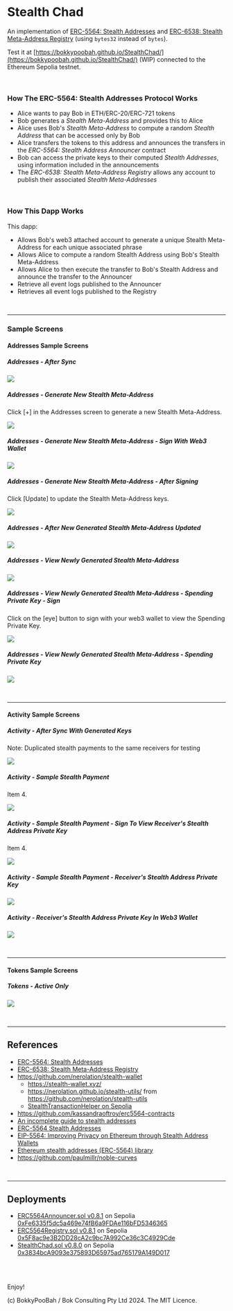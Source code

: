 # Stealth Chad

An implementation of [ERC-5564: Stealth Addresses](https://eips.ethereum.org/EIPS/eip-5564) and [ERC-6538: Stealth Meta-Address Registry](https://eips.ethereum.org/EIPS/eip-6538) (using `bytes32` instead of `bytes`).

Test it at [https://bokkypoobah.github.io/StealthChad/](https://bokkypoobah.github.io/StealthChad/) (WIP) connected to the Ethereum Sepolia testnet.

<br />

### How The ERC-5564: Stealth Addresses Protocol Works

* Alice wants to pay Bob in ETH/ERC-20/ERC-721 tokens
* Bob generates a *Stealth Meta-Address* and provides this to Alice
* Alice uses Bob's *Stealth Meta-Address* to compute a random *Stealth Address* that can be accessed only by Bob
* Alice transfers the tokens to this address and announces the transfers in the *ERC-5564: Stealth Address Announcer* contract
* Bob can access the private keys to their computed *Stealth Addresses*, using information included in the announcements
* The *ERC-6538: Stealth Meta-Address Registry* allows any account to publish their associated *Stealth Meta-Addresses*

<br />

### How This Dapp Works

This dapp:

* Allows Bob's web3 attached account to generate a unique Stealth Meta-Address for each unique associated phrase
* Allows Alice to compute a random Stealth Address using Bob's Stealth Meta-Address
* Allows Alice to then execute the transfer to Bob's Stealth Address and announce the transfer to the Announcer
* Retrieve all event logs published to the Announcer
* Retrieves all event logs published to the Registry

<br />

---

### Sample Screens

#### Addresses Sample Screens

##### Addresses - After Sync

<kbd><img src="images/SampleScreen_Addresses_AfterSync_20240103.png" /></kbd>

##### Addresses - Generate New Stealth Meta-Address

Click [+] in the Addresses screen to generate a new Stealth Meta-Address.

<kbd><img src="images/SampleScreen_Addresses_GenerateNewStealthMetaAddress_20240103.png" /></kbd>

##### Addresses - Generate New Stealth Meta-Address - Sign With Web3 Wallet

<kbd><img src="images/SampleScreen_Addresses_GenerateNewStealthMetaAddress_Sign_20240103.png" /></kbd>

##### Addresses - Generate New Stealth Meta-Address - After Signing

Click [Update] to update the Stealth Meta-Address keys.

<kbd><img src="images/SampleScreen_Addresses_GenerateNewStealthMetaAddress_AfterSigning_20240103.png" /></kbd>

##### Addresses - After New Generated Stealth Meta-Address Updated

<kbd><img src="images/SampleScreen_Addresses_AfterNewGeneratedStealthMetaAddressUpdated_20240103.png" /></kbd>

##### Addresses - View Newly Generated Stealth Meta-Address

<kbd><img src="images/SampleScreen_Addresses_ViewNewlyGeneratedStealthMetaAddress_20240103.png" /></kbd>

##### Addresses - View Newly Generated Stealth Meta-Address - Spending Private Key - Sign

Click on the [eye] button to sign with your web3 wallet to view the Spending Private Key.

<kbd><img src="images/SampleScreen_Addresses_ViewNewlyGeneratedStealthMetaAddressSpendingPrivateKey_Sign_20240103.png" /></kbd>

##### Addresses - View Newly Generated Stealth Meta-Address - Spending Private Key

<kbd><img src="images/SampleScreen_Addresses_ViewNewlyGeneratedStealthMetaAddressSpendingPrivateKey_20240103.png" /></kbd>

<br />

---

#### Activity Sample Screens

##### Activity - After Sync With Generated Keys

Note: Duplicated stealth payments to the same receivers for testing

<kbd><img src="images/SampleScreen_Activity_AfterSyncWithGeneratedKeys_20240103.png" /></kbd>

##### Activity - Sample Stealth Payment

Item 4.

<kbd><img src="images/SampleScreen_Activity_SampleStealthPayment_20240103.png" /></kbd>

##### Activity - Sample Stealth Payment - Sign To View Receiver's Stealth Address Private Key

Item 4.

<kbd><img src="images/SampleScreen_Activity_SampleStealthPayment_Sign_20240103.png" /></kbd>

##### Activity - Sample Stealth Payment - Receiver's Stealth Address Private Key

<kbd><img src="images/SampleScreen_Activity_SampleStealthPayment_SpendingPrivateKey_20240103.png" /></kbd>

##### Activity - Receiver's Stealth Address Private Key In Web3 Wallet

<kbd><img src="images/SampleScreen_Activity_ReceiversStealthAddressPrivateKeyInWeb3Wallet_20240103.png" /></kbd>


<br />

---

#### Tokens Sample Screens

##### Tokens - Active Only

<kbd><img src="images/SampleScreen_Tokens_ActiveOnly_20240106.png" /></kbd>

<br />

---

## References

* [ERC-5564: Stealth Addresses](https://eips.ethereum.org/EIPS/eip-5564)
* [ERC-6538: Stealth Meta-Address Registry](https://eips.ethereum.org/EIPS/eip-6538)
* https://github.com/nerolation/stealth-wallet
  * https://stealth-wallet.xyz/
  * https://nerolation.github.io/stealth-utils/ from https://github.com/nerolation/stealth-utils
  * [StealthTransactionHelper on Sepolia](https://sepolia.etherscan.io/address/0x054Aa0E0b4C92142a583fDfa9369FF3558F8dea4#code)
* https://github.com/kassandraoftroy/erc5564-contracts
* [An incomplete guide to stealth addresses](https://vitalik.eth.limo/general/2024/01/20/stealth.html)
* [ERC-5564 Stealth Addresses](https://ethereum-magicians.org/t/erc-5564-stealth-addresses/10614)
* [EIP-5564: Improving Privacy on Ethereum through Stealth Address Wallets](https://medium.com/@toni_w/eip-5564-improving-privacy-on-ethereum-through-stealth-address-wallets-fdf3250e81a1)
* [Ethereum stealth addresses (ERC-5564) library](https://github.com/jsign/zig-stealth-addresses)
* https://github.com/paulmillr/noble-curves

<br />

---

## Deployments

* [ERC5564Announcer.sol v0.8.1](deployed/ERC5564Announcer_v0.8.1_Sepolia_0xFe6335f5dc5a469e74fB6a9FDAe116bFD5346365.sol) on Sepolia [0xFe6335f5dc5a469e74fB6a9FDAe116bFD5346365](https://sepolia.etherscan.io/address/0xFe6335f5dc5a469e74fB6a9FDAe116bFD5346365#code)
* [ERC5564Registry.sol v0.8.1](deployed/ERC5564Registry_v0.8.1_Sepolia_0x5F8ac9e3B2DD28cA2c9bc7A992Ce36c3C4929Cde.sol) on Sepolia [0x5F8ac9e3B2DD28cA2c9bc7A992Ce36c3C4929Cde](https://sepolia.etherscan.io/address/0x5F8ac9e3B2DD28cA2c9bc7A992Ce36c3C4929Cde#code)
* [StealthChad.sol v0.8.0](deployed/StealthChad_v0.8.0_Sepolia_0x3834bcA9093e375893D65975ad765179A149D017.sol) on Sepolia [0x3834bcA9093e375893D65975ad765179A149D017](https://sepolia.etherscan.io/address/0x3834bcA9093e375893D65975ad765179A149D017#code)


<br />

<br />

Enjoy!

(c) BokkyPooBah / Bok Consulting Pty Ltd 2024. The MIT Licence.
